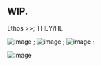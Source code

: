 ## WIP.

Ethos >>; THEY/HE

![image](https://github.com/user-attachments/assets/543f9045-a443-41cc-a878-879e862791a4) ; ![image](https://github.com/user-attachments/assets/9f51e8f3-19d1-48d1-b337-885ba0f29b3c) ; ![image](https://github.com/user-attachments/assets/6dcb7d35-057b-4d13-8696-a3fb0b6f840c) ; 


![image](https://github.com/user-attachments/assets/25da3437-c8f0-4b25-8a06-8180377ed4a9)

